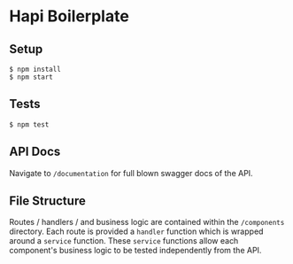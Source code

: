 # Hapi Boilerplate

## Setup

    $ npm install
    $ npm start

## Tests

    $ npm test

## API Docs

Navigate to `/documentation` for full blown swagger docs of the API.

## File Structure

Routes / handlers / and business logic are contained within the `/components` directory. Each route is provided a `handler` function which is wrapped around a `service` function. These `service` functions allow each component's business logic to be tested independently from the API.